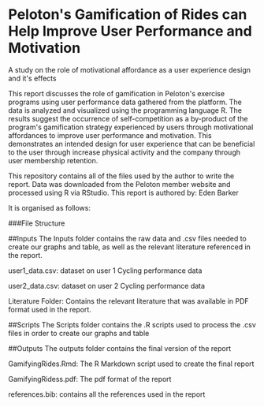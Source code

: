 # Peloton's Gamification of Rides can Help Improve User Performance and Motivation
A study on the role of motivational affordance as a user experience design and it's effects


This report discusses the role of gamification in Peloton's exercise programs using user performance data gathered from the platform. The data is analyzed and visualized using the programming language R. The results suggest the occurrence of self-competition as a by-product of the program's gamification strategy experienced by users through motivational affordances to improve user performance and motivation. This demonstrates an intended design for user experience that can be beneficial to the user through increase physical activity and the company through user membership retention.

This repository contains all of the files used by the author to write the report. Data was downloaded from the Peloton member website and processed using R via RStudio. This report is authored by: Eden Barker

It is organised as follows:

###File Structure

##Inputs
The Inputs folder contains the raw data and .csv files needed to create our graphs and table, as well as the relevant literature referenced in the report.

user1_data.csv: dataset on user 1 Cycling performance data

user2_data.csv: dataset on user 2 Cycling performance data

Literature Folder:
Contains the relevant literature that was available in PDF format used in the report.

##Scripts
The Scripts folder contains the .R scripts used to process the .csv files in order to create our graphs and table

##Outputs
The outputs folder contains the final version of the report

GamifyingRides.Rmd: The R Markdown script used to create the final report

GamifyingRidess.pdf: The pdf format of the report

references.bib: contains all the references used in the report
